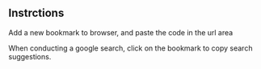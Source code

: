 ## Instrctions
Add a new bookmark to browser, and paste the code in the url area

When conducting a google search, click on the bookmark to copy search suggestions.
